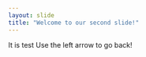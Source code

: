 ```yaml
---
layout: slide
title: "Welcome to our second slide!"
---
```

It is test
Use the left arrow to go back!
